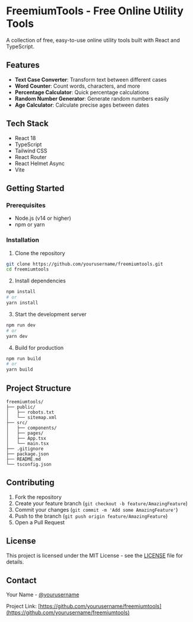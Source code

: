 # FreemiumTools - Free Online Utility Tools

A collection of free, easy-to-use online utility tools built with React and TypeScript.

## Features

- **Text Case Converter**: Transform text between different cases
- **Word Counter**: Count words, characters, and more
- **Percentage Calculator**: Quick percentage calculations
- **Random Number Generator**: Generate random numbers easily
- **Age Calculator**: Calculate precise ages between dates

## Tech Stack

- React 18
- TypeScript
- Tailwind CSS
- React Router
- React Helmet Async
- Vite

## Getting Started

### Prerequisites

- Node.js (v14 or higher)
- npm or yarn

### Installation

1. Clone the repository
```bash
git clone https://github.com/yourusername/freemiumtools.git
cd freemiumtools
```

2. Install dependencies
```bash
npm install
# or
yarn install
```

3. Start the development server
```bash
npm run dev
# or
yarn dev
```

4. Build for production
```bash
npm run build
# or
yarn build
```

## Project Structure

```
freemiumtools/
├── public/
│   ├── robots.txt
│   └── sitemap.xml
├── src/
│   ├── components/
│   ├── pages/
│   ├── App.tsx
│   └── main.tsx
├── .gitignore
├── package.json
├── README.md
└── tsconfig.json
```

## Contributing

1. Fork the repository
2. Create your feature branch (`git checkout -b feature/AmazingFeature`)
3. Commit your changes (`git commit -m 'Add some AmazingFeature'`)
4. Push to the branch (`git push origin feature/AmazingFeature`)
5. Open a Pull Request

## License

This project is licensed under the MIT License - see the [LICENSE](LICENSE) file for details.

## Contact

Your Name - [@yourusername](https://twitter.com/yourusername)

Project Link: [https://github.com/yourusername/freemiumtools](https://github.com/yourusername/freemiumtools) 
